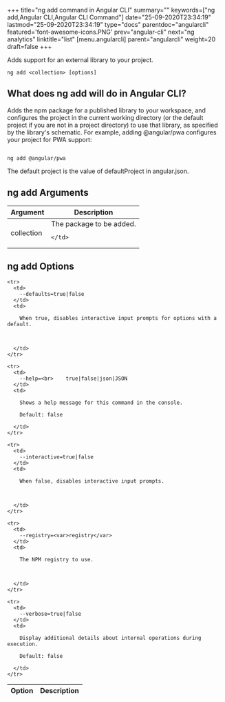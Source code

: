 +++
title="ng add command in Angular CLI"
summary=""
keywords=["ng add,Angular CLI,Angular CLI Command"]
date="25-09-2020T23:34:19"
lastmod="25-09-2020T23:34:19"
type="docs"
parentdoc="angularcli"
featured='font-awesome-icons.PNG'
prev="angular-cli"
next="ng analytics"
linktitle="list"
[menu.angularcli]
parent="angularcli"
weight=20
draft=false
+++

Adds support for an external library to your project.

```
ng add <collection> [options]
```

## What does ng add will do in Angular CLI?

Adds the npm package for a published library to your workspace, and configures the project in the current working directory (or the default project if you are not in a project directory) to use that library, as specified by the library's schematic. For example, adding @angular/pwa configures your project for PWA support:

```

ng add @angular/pwa
```

The default project is the value of defaultProject in angular.json.

## ng add Arguments

<div class='table-responsive'><table class='table'>

  <thead>
    <tr>
      <th>Argument</th>
      <th>Description</th>
    </tr>
  </thead>
  <tbody>
  
  <tr>
    <td>collection</td>
    <td>
      The package to be added.

      
    </td>
  </tr>
  
  </tbody>

</table></div>

## ng add Options

<div class='table-responsive'><table class='table'>

  <thead>
    <tr>
      <th>Option</th>
      <th>Description</th>
    </tr>
  </thead>
  <tbody>
  
    <tr>
      <td>
        --defaults=true|false
      </td>
      <td>
        
        When true, disables interactive input prompts for options with a default.

        
        
      </td>
    </tr>
  
    <tr>
      <td>
        --help=<br>    true|false|json|JSON
      </td>
      <td>
        
        Shows a help message for this command in the console.

        Default: false
        
      </td>
    </tr>
  
    <tr>
      <td>
        --interactive=true|false
      </td>
      <td>
        
        When false, disables interactive input prompts.

        
        
      </td>
    </tr>
  
    <tr>
      <td>
        --registry=<var>registry</var>
      </td>
      <td>
        
        The NPM registry to use.

        
        
      </td>
    </tr>
  
    <tr>
      <td>
        --verbose=true|false
      </td>
      <td>
        
        Display additional details about internal operations during execution.

        Default: false
        
      </td>
    </tr>
  
  </tbody>

</table></div>




